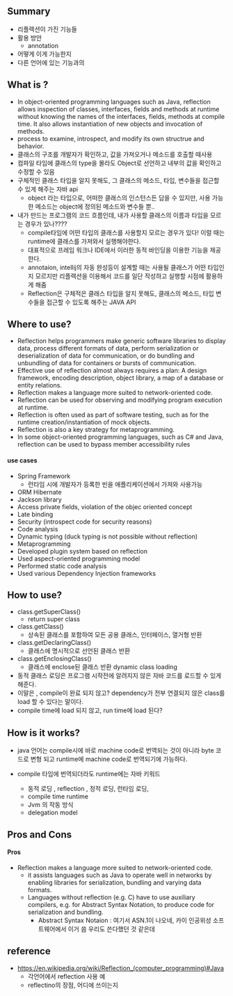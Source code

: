 ## Summary
- 리플렉션이 가진 기능들
- 활용 방안
	- annotation
- 어떻게 이게 가능한지
- 다른 언어에 있는 기능과의 

## What is ?
- In object-oriented programming languages such as Java, reflection allows inspection of classes, interfaces, fields and methods at runtime without knowing the names of the interfaces, fields, methods at compile time. It also allows instantiation of new objects and invocation of methods. 
- process to examine, introspect, and modify its own structrue and behavior.
- 클래스의 구조를 개발자가 확인하고, 값을 가져오거나 메소드를 호출할 때사용
- 컴파일 타임에 클래스의 type을 몰라도 Object로 선언하고 내부의 값을 확인하고 수정할 수 있음
- 구체적인 클래스 타입을 알지 못해도, 그 클래스의 메소드, 타입, 변수들을 접근할 수 있게 해주는 자바 api
	- object 라는 타입으로, 어떠한 클래스의 인스턴스든 담을 수 있지만, 사용 가능한 메소드는 object에 정의된 메소드와 변수들 뿐..
- 내가 만드는 프로그램의 코드 흐름인데, 내가 사용할 클래스의 이름과 타입을 모르는 경우가 있나????
	- compile타임에 어떤 타입의 클래스를 사용할지 모르는 경우가 있다! 이럴 때는 runtime에 클래스를 가져와서 실행해야한다.
	- 대표적으로 프레임 워크나 IDE에서 이러한 동적 바인딩을 이용한 기능을 제공한다.
	- annotaion, intellij의 자동 완성등이 설계할 때는 사용될 클래스가 어떤 타입인지 모르지만 리플렉션을 이용해서 코드를 일단 작성하고 실행할 시점에 활용하게 해줌
	- Reflection은 구체적은 클래스 타입을 알지 못해도, 클래스의 메소드, 타입 변수들을 접근할 수 있도록 해주는 JAVA API
  
## Where to use?
- Reflection helps programmers make generic software libraries to display data, process different formats of data, perform serialization or deserialization of data for communication, or do bundling and unbundling of data for containers or bursts of communication. 
- Effective use of reflection almost always requires a plan: A design framework, encoding description, object library, a map of a database or entity relations. 
- Reflection makes a language more suited to network-oriented code. 
- Reflection can be used for observing and modifying program execution at runtime.
- Reflection is often used as part of software testing, such as for the runtime creation/instantiation of mock objects. 
- Reflection is also a key strategy for metaprogramming. 
- In some object-oriented programming languages, such as C# and Java, reflection can be used to bypass member accessibility rules
#### use cases
- Spring Framework
  - 런타임 시에 개발자가 등록한 빈을 애플리케이션에서 가져와 사용가능
- ORM Hibernate
- Jackson library
- Access private fields, violation of the objec oriented concept
- Late binding
- Security (introspect code for security reasons)
- Code analysis
- Dynamic typing (duck typing is not possible without reflection)
- Metaprogramming
- Developed plugin system based on reflection
- Used aspect-oriented programming model
- Performed static code analysis
- Used various Dependency Injection frameworks

## How to use?
- class.getSuperClass()
  - return super class
- class.getClass()
  - 상속된 클래스를 포함하여 모든 공용 클래스, 인터페이스, 열거형 반환
- class.getDeclaringClass() 
  - 클래스에 명시적으로 선언된 클래스 반환
- class.getEnclosingClass()
  - 클래스에 enclose된 클래스 반환
dynamic class loading
- 동적 클래스 로딩은 프로그램 시작전에 알려지지 않은 자바 코드를 로드할 수 있게 해준다.
- 이말은 , compile이 완료 되지 않고? dependency가 전부 연결되지 않은 class를 load 할 수 있다는 말이다. 
- compile time에 load 되지 않고, run time에 load 된다?


## How is it works?
- java 언어는 compile시에 바로 machine code로 번역되는 것이 아니라 byte 코드로 변형 되고 runtime에 machine code로 번역되기에 가능하다.
- compile 타임에 번역되더라도 runtime에는 
자바 키워드

	- 동적 로딩 , reflection , 정적 로딩, 런타임 로딩, 
	- compile time runtime
	- Jvm 의 작동 방식 
	- delegation model

## Pros and Cons
#### Pros
- Reflection makes a language more suited to network-oriented code. 
	- it assists languages such as Java to operate well in networks by enabling libraries for serialization, bundling and varying data formats.
	- Languages without reflection (e.g. C) have to use auxiliary compilers, e.g. for Abstract Syntax Notation, to produce code for serialization and bundling. 
		- Abstract Syntax Notaion : 여기서 ASN.1이 나오네, 카이 인공위성 소프트웨어에서 이거 씀 우리도 쓴다했던 것 같은데 

## reference
- https://en.wikipedia.org/wiki/Reflection_(computer_programming)#Java 
	- 각언어에서 reflection 사용 예
	- reflectino의 장점, 어디에 쓰이는지


